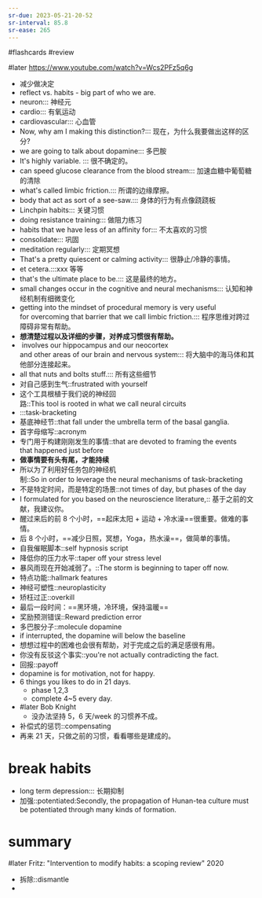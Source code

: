 ```yaml
---
sr-due: 2023-05-21-20-52
sr-interval: 85.8
sr-ease: 265
---
```


#flashcards 
#review

#later https://www.youtube.com/watch?v=Wcs2PFz5q6g
- 减少做决定
- reflect  vs. habits - big part of who we are.
- neuron::: 神经元 <!--SR:!2023-06-06-15-15,96.6,245!2023-05-10-13-50,79.6,245-->
- cardio::: 有氧运动 <!--SR:!2023-04-20-07-26,70,250!2023-04-17-18-59,20,165-->
- cardiovascular::: 心血管 <!--SR:!2023-05-27-12-55,29.9,190!2023-04-21-22-00,15.3,130-->
- Now, why am I making this distinction?::: 现在，为什么我要做出这样的区分? <!--SR:!2023-05-25-01-48,91.5,250!2023-06-19-07-55,98.8,225-->
- we are going to talk about dopamine::: 多巴胺 <!--SR:!2023-04-25-11-59,72.5,250!2023-05-10-15-36,70.2,230-->
- It's highly variable. ::: 很不确定的。 <!--SR:!2023-05-29-14-09,91.1,245!2023-04-12-23-52,44.5,185-->
- can speed glucose clearance from the blood stream::: 加速血糖中葡萄糖的清除 <!--SR:!2023-07-08-16-55,108.3,230!2023-06-28-06-25,101.5,225-->
- what's called limbic friction.::: 所谓的边缘摩擦。 <!--SR:!2023-05-22-17-10,90,250!2023-07-22-04-48,105.6,205-->
- body that act as sort of a see-saw.::: 身体的行为有点像跷跷板 <!--SR:!2023-05-25-04-32,90.2,245!2023-07-01-12-21,108.5,225-->
- Linchpin habits::: 关键习惯 <!--SR:!2023-06-03-02-07,95.6,245!2023-07-07-15-12,71,165-->
- doing resistance training::: 做阻力练习 <!--SR:!2023-07-26-15-53,126.3,250!2023-05-26-11-06,70.8,225-->
- habits that we have less of an affinity for::: 不太喜欢的习惯 <!--SR:!2023-05-14-05-27,83.8,250!2023-04-20-11-36,23.8,130-->
- consolidate::: 巩固 <!--SR:!2023-06-24-10-32,57.8,210!2023-06-08-02-29,103.4,265-->
- meditation regularly::: 定期冥想 <!--SR:!2023-09-12-11-07,161.7,265!2023-06-07-13-12,90,225-->
- That's a pretty quiescent or calming activity::: 很静止/冷静的事情。 <!--SR:!2023-05-11-13-59,80.6,245!2023-05-05-19-52,26.2,145-->
- et cetera.:::xxx 等等 <!--SR:!2023-04-18-12-15,68.2,245!2023-06-22-21-33,100.3,225-->
- that's the ultimate place to be.::: 这是最终的地方。 <!--SR:!2023-06-09-01-07,92.7,230!2023-06-15-03-13,95.5,225-->
- small changes occur in the cognitive and neural mechanisms::: 认知和神经机制有细微变化 <!--SR:!2023-05-17-18-16,85.8,245!2023-07-29-09-15,83.9,185-->
- getting into the mindset of procedural memory is very useful for overcoming that barrier that we call limbic friction.::: 程序思维对跨过障碍非常有帮助。 <!--SR:!2023-05-06-00-23,80,250!2023-05-08-14-05,77.6,245-->
- **想清楚过程以及详细的步骤，对养成习惯很有帮助。**
-  involves our hippocampus and our neocortex and other areas of our brain and nervous system::: 将大脑中的海马体和其他部分连接起来。 <!--SR:!2023-06-06-13-51,88.1,210!2023-05-16-06-33,66.8,185-->
- all that nuts and bolts stuff.::: 所有这些细节 <!--SR:!2023-06-04-16-29,100.7,265!2023-05-25-12-25,71.5,185-->
- 对自己感到生气::frustrated with yourself <!--SR:!2023-04-19-18-44,15,152-->
- 这个工具根植于我们说的神经回路::This tool is rooted in what we call neural circuits <!--SR:!2023-07-25-00-06,117.3,232-->
- :::task-bracketing <!--SR:!2023-04-14-09-22,74.3,272!2023-04-27-14-51,71.6,232-->
- 基底神经节::that fall under the umbrella term of the basal ganglia. <!--SR:!2023-05-18-07-45,55,172-->
- 首字母缩写::acronym <!--SR:!2023-06-12-16-47,37.2,130-->
- 专门用于构建刚刚发生的事情::that are devoted to framing the events that happened just before <!--SR:!2023-04-27-19-07,25,130-->
- **做事情要有头有尾，才能持续**
- 所以为了利用好任务包的神经机制::So in order to leverage the neural mechanisms of task-bracketing <!--SR:!2023-05-08-14-38,70.1,212-->
- 不是特定时间，而是特定的场景::not times of day, but phases of the day <!--SR:!2023-04-18-19-32,31.1,172-->
- I formulated for you based on the neuroscience literature,:: 基于之前的文献，我建议你。 <!--SR:!2023-05-05-15-36,75.2,232-->
- 醒过来后的前 8 个小时，==起床太阳 + 运动 + 冷水澡==很重要。做难的事情。
- 后 8 个小时，==减少日照，冥想，Yoga，热水澡==，做简单的事情。
- 自我催眠脚本::self hypnosis script <!--SR:!2023-04-20-12-05,23.8,130-->
- 降低你的压力水平::taper off your stress level <!--SR:!2023-05-11-02-32,49.7,172-->
- 暴风雨现在开始减弱了。::The storm is beginning to taper off now.  <!--SR:!2023-05-05-10-03,49.8,208-->
- 特点功能::hallmark features <!--SR:!2023-04-16-13-52,13.1,130-->
- 神经可塑性::neuroplasticity <!--SR:!2023-06-13-13-12,81.6,192-->
- 矫枉过正::overkill <!--SR:!2023-05-07-23-31,36.7,172-->
- 最后一段时间：==黑环境，冷环境，保持温暖==
- 奖励预测错误::Reward prediction error <!--SR:!2023-05-17-11-04,82.5,232-->
- 多巴胺分子::molecule dopamine <!--SR:!2023-05-19-05-07,65.2,192-->
- if interrupted, the dopamine will below the baseline
- 想想过程中的困难也会很有帮助，对于完成之后的满足感很有用。
- 你没有反驳这个事实::you're not actually contradicting the fact. <!--SR:!2023-04-16-08-32,28.7,147-->
- 回报::payoff <!--SR:!2023-04-27-14-25,20,167-->
- dopamine is for motivation, not for happy.
- 6 things you likes to do in 21 days.
	- phase 1,2,3
	- complete 4~5 every day.
- #later Bob Knight
	- 没办法坚持 5，6 天/week 的习惯养不成。
- 补偿式的惩罚::compensating <!--SR:!2023-04-14-02-24,16.3,130-->
- 再来 21 天，只做之前的习惯，看看哪些是建成的。
# break habits
- long term depression::: 长期抑制 <!--SR:!2023-07-03-10-47,109.4,227!2023-06-26-19-19,104.2,227-->
- 加强::potentiated:Secondly, the propagation of Hunan-tea culture must be potentiated through many kinds of formation.  <!--SR:!2023-05-29-20-45,44.1,167-->

# summary
#later Fritz: "Intervention to modify habits: a scoping review"      2020


- 拆除::dismantle <!--SR:!2023-05-25-17-58,53,147-->
- 


